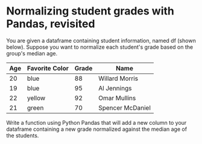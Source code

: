 # Normalizing student grades with Pandas, revisited

You are given a dataframe containing student information, named df (shown below). Suppose you want to normalize each student's grade based on the group's median age.

| Age | Favorite Color | Grade | Name |
|-----|----------------|-------|------|
| 20 | blue | 88 | Willard Morris |
| 19 | blue | 95 | Al Jennings |
| 22 | yellow | 92 | Omar Mullins |
| 21 | green | 70 | Spencer McDaniel |

Write a function using Python Pandas that will add a new column to your dataframe containing a new grade normalized against the median age of the students.
